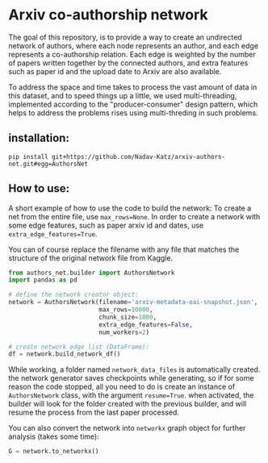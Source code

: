 # Arxiv co-authorship network
The goal of this repository, is to provide a way to create an undirected network of authors, where each node represents an author, and each edge represents a co-authorship relation. Each edge is weighted by the number of papers written together by the connected authors, and extra features such as paper id and the upload date to Arxiv are also available. 

To address the space and time takes to process the vast amount of data in this dataset, and to speed things up a little, we used multi-threading, implemented according to the "producer-consumer" design pattern, which helps to address the problems rises using multi-threding in such problems.
 
## installation:
```
pip install git+https://github.com/Nadav-Katz/arxiv-authors-net.git#egg=AuthorsNet
```

## How to use:
A short example of how to use the code to build the network:
To create a net from the entire file, use `max_rows=None`.
In order to create a network with some edge features, such as paper arxiv id and dates, use `extra_edge_features=True`.

You can of course replace the filename with any file that matches the structure of the original network file from Kaggle.
```python
from authors_net.builder import AuthorsNetwork
import pandas as pd 

# define the network creator object:
network = AuthorsNetwork(filename='arxiv-metadata-oai-snapshot.json',
                         max_rows=10000,
                         chunk_size=1000,
                         extra_edge_features=False,
                         num_workers=2)

# create network edge list (DataFrame):
df = network.build_network_df()


```
While working, a folder named `network_data_files` is automatically created. the network generator saves checkpoints while generating, so if for some reason the code stopped, all you need to do is create an instance of `AuthorsNetwork` class, with the argument `resume=True`. when activated, the builder will look for the folder created with the previous builder, and will resume the process from the last paper processed.  


You can also convert the network into `networkx` graph object for further analysis (takes some time):

```python
G = network.to_networkx()
```
